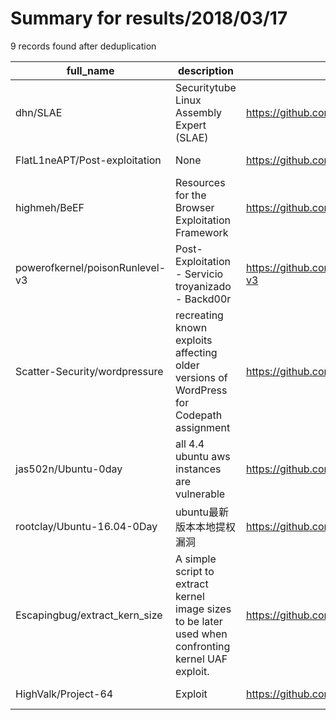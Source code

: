 
# Summary for results/2018/03/17
    
9 records found after deduplication

| full_name | description | html_url | matched_list | matched_count | pushed_at | size | stargazers_count | language | forks_count | vul_ids |
|---------------------------------|-----------------------------------------------------------------------------------------------------|----------------------------------------------------|----------------|-----------------|---------------------------|--------|--------------------|------------|---------------|-----------|
| dhn/SLAE | Securitytube Linux Assembly Expert (SLAE) | https://github.com/dhn/SLAE | ['shellcode'] | 1 | 2018-03-17 21:15:44+00:00 | 37 | 7 | Assembly | 2 | [] |
| FlatL1neAPT/Post-exploitation | None | https://github.com/FlatL1neAPT/Post-exploitation | ['exploit'] | 1 | 2018-03-17 21:38:27+00:00 | 8 | 40 | | 25 | [] |
| highmeh/BeEF | Resources for the Browser Exploitation Framework | https://github.com/highmeh/BeEF | ['exploit'] | 1 | 2018-03-17 21:46:27+00:00 | 10 | 0 | HTML | 0 | [] |
| powerofkernel/poisonRunlevel-v3 | Post-Exploitation - Servicio troyanizado - Backd00r | https://github.com/powerofkernel/poisonRunlevel-v3 | ['exploit'] | 1 | 2018-03-17 18:26:26+00:00 | 31 | 6 | C | 0 | [] |
| Scatter-Security/wordpressure | recreating known exploits affecting older versions of WordPress for Codepath assignment | https://github.com/Scatter-Security/wordpressure | ['exploit'] | 1 | 2018-03-17 00:31:54+00:00 | 19 | 0 | | 0 | [] |
| jas502n/Ubuntu-0day | all 4.4 ubuntu aws instances are vulnerable | https://github.com/jas502n/Ubuntu-0day | ['0day'] | 1 | 2018-03-17 04:29:00+00:00 | 572 | 62 | C | 27 | [] |
| rootclay/Ubuntu-16.04-0Day | ubuntu最新版本本地提权漏洞 | https://github.com/rootclay/Ubuntu-16.04-0Day | ['0day'] | 1 | 2018-03-17 04:43:22+00:00 | 3 | 0 | C | 0 | [] |
| Escapingbug/extract_kern_size | A simple script to extract kernel image sizes to be later used when confronting kernel UAF exploit. | https://github.com/Escapingbug/extract_kern_size | ['exploit'] | 1 | 2018-03-17 06:50:29+00:00 | 94 | 1 | Python | 0 | [] |
| HighValk/Project-64 | Exploit | https://github.com/HighValk/Project-64 | ['exploit'] | 1 | 2018-03-17 17:35:42+00:00 | 0 | 0 | | 0 | [] |
